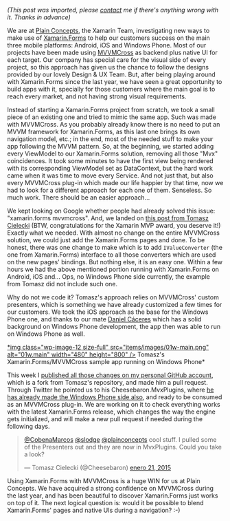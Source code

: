 *(This post was imported, please [contact](/?i=contact) me if there's anything wrong with it. Thanks in advance)*

We are at <a href="http://www.plainconcepts.com/">Plain Concepts</a>, the Xamarin Team, investigating new ways to make use of <a href="http://xamarin.com/forms">Xamarin.Forms</a> to help our customers success on the main three mobile platforms: Android, iOS and Windows Phone. Most of our projects have been made using <a href="https://github.com/MvvmCross/MvvmCross">MVVMCross</a> as backend plus native UI for each target. Our company has special care for the visual side of every project, so this approach has given us the chance to follow the designs provided by our lovely Design &amp; UX Team. But, after being playing around with Xamarin.Forms since the last year, we have seen a great opportunity to build apps with it, specially for those customers where the main goal is to reach every market, and not having strong visual requirements.

Instead of starting a Xamarin.Forms project from scratch, we took a small piece of an existing one and tried to mimic the same app. Such was made with MVVMCross. As you probably already know there is no need to put an MVVM framework for Xamarin.Forms, as this last one brings its own navigation model, etc.; in the end, most of the needed stuff to make your app following the MVVM pattern. So, at the beginning, we started adding every ViewModel to our Xamarin.Forms solution, removing all those "Mvx" coincidences. It took some minutes to have the first view being rendered with its corresponding ViewModel set as DataContext, but the hard work came when it was time to move every Service. And not just that, but also every MVVMCross plug-in which made our life happier by that time, now we had to look for a different approach for each one of them. Senseless. So much work. There should be an easier approach...

We kept looking on Google whether people had already solved this issue: "xamarin.forms mvvmcross". And, we landed on <a href="http://blog.ostebaronen.dk/2014/07/xamarinforms-and-mvvmcross.html">this post from Tomasz Cielecki</a> (BTW, congratulations for the Xamarin MVP award, you deserve it!) Exactly what we needed. With almost no change on the entire MVVMCross solution, we could just add the Xamarin.Forms pages and done. To be honest, there was one change to make which is to add <code>IValueConverter</code> (the one from Xamarin.Forms) interface to all those converters which are used on the new pages' bindings. But nothing else, it is an easy one. Within a few hours we had the above mentioned portion running with Xamarin.Forms on Android, iOS and... Ops, no Windows Phone side currently, the example from Tomasz did not include such one.

Why do not we code it? Tomasz's approach relies on MVVMCross' custom presenters, which is something we have already customized a few times for our customers. We took the iOS approach as the base for the Windows Phone one, and thanks to our mate <a href="https://twitter.com/danielcaceresm">Daniel Cáceres</a> which has a solid background on Windows Phone development, the app then was able to run on Windows Phone as well.

<a href="items/images/01w-main.png">
*img class="wp-image-12 size-full" src="items/images/01w-main.png" alt="01w.main" width="480" height="800" /></a> Tomasz's Xamarin.Forms/MVVMCross sample app running on Windows Phone*

This week I <a href="https://github.com/MarcosCobena/Xam.Forms.Mvx">published all those changes on my personal GitHub account</a>, which is a fork from Tomasz's repository, and made him a pull request. Through Twitter he pointed us to his Cheesebaron.MvxPlugins, where <a href="https://github.com/Cheesebaron/Cheesebaron.MvxPlugins/tree/master/FormsPresenters">he has already made the Windows Phone side also</a>, and ready to be consumed as an MVVMCross plug-in. We are working on it to check everything works with the latest Xamarin.Forms release, which changes the way the engine gets initialized, and will make a new pull request if needed during the following days.
<blockquote class="twitter-tweet" lang="es"><a href="https://twitter.com/CobenaMarcos">@CobenaMarcos</a> <a href="https://twitter.com/slodge">@slodge</a> <a href="https://twitter.com/plainconcepts">@plainconcepts</a> cool stuff. I pulled some of the Presenters out and they are now in MvxPlugins. Could you take a look?

— Tomasz Cielecki (@Cheesebaron) <a href="https://twitter.com/Cheesebaron/status/557949784078954496">enero 21, 2015</a></blockquote>
Using Xamarin.Forms with MVVMCross is a huge WIN for us at Plain Concepts. We have acquired a strong confidence on MVVMCross during the last year, and has been beautiful to discover Xamarin.Forms just works on top of it. The next logical question is: would it be possible to blend Xamarin.Forms' pages and native UIs during a navigation? :-)